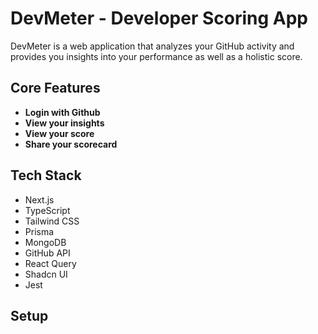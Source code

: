 # DevMeter - Developer Scoring App

DevMeter is a web application that analyzes your GitHub activity and provides you insights into your performance as well as a holistic score.

## Core Features

- **Login with Github**
- **View your insights**
- **View your score**   
- **Share your scorecard** 

## Tech Stack

- Next.js
- TypeScript
- Tailwind CSS
- Prisma
- MongoDB
- GitHub API
- React Query
- Shadcn UI
- Jest

## Setup

